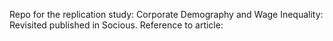 Repo for the replication study: Corporate Demography and Wage Inequality: Revisited published in Socious. 
Reference to article: 

